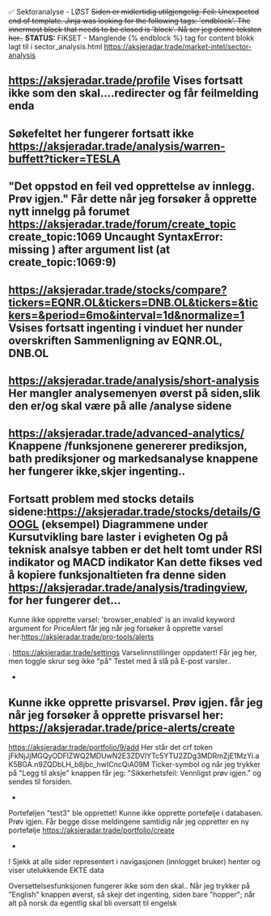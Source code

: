 ✅ Sektoranalyse - LØST
~~Siden er midlertidig utilgjengelig. Feil: Unexpected end of template. Jinja was looking for the following tags: 'endblock'. The innermost block that needs to be closed is 'block'. Nå ser jeg denne teksten her..~~
**STATUS:** FIKSET - Manglende {% endblock %} tag for content blokk lagt til i sector_analysis.html
https://aksjeradar.trade/market-intel/sector-analysis


https://aksjeradar.trade/profile
Vises fortsatt ikke som den skal....redirecter og får feilmelding enda
-
Søkefeltet her fungerer fortsatt ikke
https://aksjeradar.trade/analysis/warren-buffett?ticker=TESLA
-
"Det oppstod en feil ved opprettelse av innlegg. Prøv igjen."
Får dette når jeg forsøker å opprette nytt innelgg på forumet  https://aksjeradar.trade/forum/create_topic
create_topic:1069 Uncaught SyntaxError: missing ) after argument list (at create_topic:1069:9)
-
https://aksjeradar.trade/stocks/compare?tickers=EQNR.OL&tickers=DNB.OL&tickers=&tickers=&period=6mo&interval=1d&normalize=1
Vsises fortsatt ingenting i vinduet her nunder overskriften
Sammenligning av EQNR.OL, DNB.OL
-

https://aksjeradar.trade/analysis/short-analysis
Her mangler analysemenyen øverst på siden,slik den er/og skal være på alle /analyse sidene
-
https://aksjeradar.trade/advanced-analytics/
Knappene /funksjonene genererer prediksjon, bath prediksjoner og markedsanalyse knappene her fungerer ikke,skjer ingenting..
-

Fortsatt problem med stocks details sidene:https://aksjeradar.trade/stocks/details/GOOGL (eksempel)
Diagrammene under Kursutvikling bare laster i evigheten
Og på teknisk analsye tabben er det helt tomt under RSI indikator og MACD indikator
Kan dette fikses ved å kopiere funksjonaltieten fra denne siden https://aksjeradar.trade/analysis/tradingview, for her fungerer det...
-

Kunne ikke opprette varsel: 'browser_enabled' is an invalid keyword argument for PriceAlert
får jeg når jeg forsøker å opprette varsel her:https://aksjeradar.trade/pro-tools/alerts


.
https://aksjeradar.trade/settings
Varselinnstillinger oppdatert!
Får jeg her, men toggle skrur seg ikke "på"
Testet med å slå på E-post varsler..

-
Kunne ikke opprette prisvarsel. Prøv igjen.
får jeg når jeg forsøker å opprette prisvarsel her:
https://aksjeradar.trade/price-alerts/create
-
https://aksjeradar.trade/portfolio/9/add
Her står det crf token jFkNjJjMGQyODFlZWQ2MDUwN2E3ZDVlYTc5YTU2ZDg3MDRmZjE1MzYi.aK5BGA.n9ZQDbLH_b8jbc_hwICncQiA09M
Ticker-symbol og når jeg trykker på "Legg til aksje" knappen får jeg: "Sikkerhetsfeil: Vennligst prøv igjen." og sendes til forsiden.

-
Porteføljen "test3" ble opprettet!
Kunne ikke opprette portefølje i databasen. Prøv igjen.
Får begge disse meldingene samtidig når jeg
oppretter en ny portefølje
https://aksjeradar.trade/portfolio/create

-


! Sjekk at alle sider representert i navigasjonen (innlogget bruker) henter og viser utelukkende EKTE data

Oversettelsesfunksjonen fungerer ikke som den skal.. Når jeg trykker på "English" knappen øverst, så skejr det ingenting, siden bare "hopper"; når alt på norsk da egentlig skal bli oversatt til engelsk


